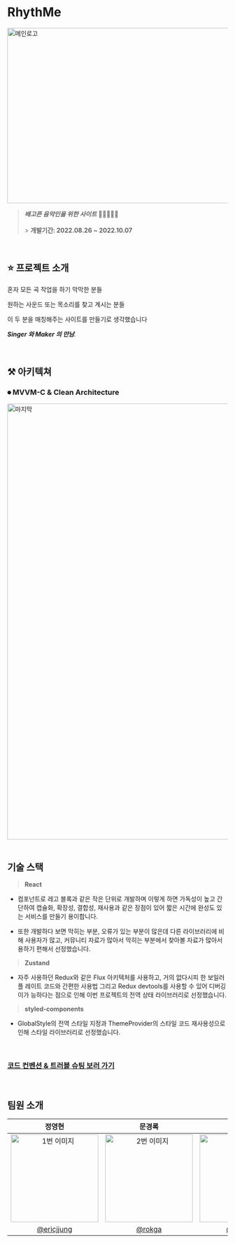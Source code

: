 # RhythMe

<img height="400" src="https://user-images.githubusercontent.com/108949232/190432270-6ae11497-694c-4648-9ece-4eaa8fa7aa05.jpeg" alt="메인로고" width=1200 height=1000 ></img>

> **_배고픈 음악인을 위한 사이트_** 🧑🏿‍🎤🧑‍🎤<br/><br/> > **개발기간: 2022.08.26 ~
> 2022.10.07**

<br/>

## ⭐️ 프로젝트 소개

혼자 모든 곡 작업을 하기 막막한 분들

원하는 사운드 또는 목소리를 찾고 계시는 분들

이 두 분을 매칭해주는 사이트를 만들기로 생각했습니다

_**Singer 와 Maker 의 만남**._

<br/>

## ⚒ 아키텍쳐

### ⏺ MVVM-C & Clean Architecture

<img width="994" alt="마지막" src="https://user-images.githubusercontent.com/108949232/190438450-599a5044-c9a5-4f73-8782-baa5c5210446.png">
<br/>
<br/>

## 기술 스택

> **React**

- 컴포넌트로 레고 블록과 같은 작은 단위로 개발하며 이렇게 하면 가독성이 높고 간
 단하여 캡슐화, 확장성, 결합성, 재사용과 같은 장점이 있어 짧은 시간에 완성도 있
 는 서비스를 만들기 용이합니다.

- 또한 개발하다 보면 막히는 부분, 오류가 있는 부분이 많은데 다른 라이브러리에 비
 해 사용자가 많고, 커뮤니티 자료가 많아서 막히는 부분에서 찾아볼 자료가 많아서
 용하기 편해서 선정했습니다.

> **Zustand**

- 자주 사용하던 Redux와 같은 Flux 아키텍처를 사용하고, 거의 없다시피 한 보일러플
  레이트 코드와 간편한 사용법 그리고 Redux devtools를 사용할 수 있어 디버깅이가
  능하다는 점으로 인해 이번 프로젝트의 전역 상태 라이브러리로 선정했습니다.

> **styled-components**

- GlobalStyle의 전역 스타일 지정과 ThemeProvider의 스타일 코드 재사용성으로 인해
  스타일 라이브러리로 선정했습니다.

<br/>

### [ 코드 컨벤션 & 트러블 슈팅 보러 가기](https://github.com/LegendOfTeam2/Front-end/wiki)

<br/>

## 팀원 소개

|                                                                          정영현                                                                           |                                                                     문경록                                                                      |                                                                           이장원                                                                           |                                                                          성필상                                                                           |                                                                          서동욱                                                                           |                                                                     김재열                                                                      |
| :-------------------------------------------------------------------------------------------------------------------------------------------------------: | :---------------------------------------------------------------------------------------------------------------------------------------------: | :--------------------------------------------------------------------------------------------------------------------------------------------------------: | :-------------------------------------------------------------------------------------------------------------------------------------------------------: | :-------------------------------------------------------------------------------------------------------------------------------------------------------: | :---------------------------------------------------------------------------------------------------------------------------------------------: |
| <img src="https://user-images.githubusercontent.com/108949232/190429470-fd9d76e6-7052-4c60-8665-bedf714a1b06.jpeg" alt="1번 이미지" width=200 height=200> | <img src="https://user-images.githubusercontent.com/108949232/190429960-de0488b0-162c-4aab-a715-45700305bde0.jpeg" alt="2번 이미지" width=200 > | <img src="https://user-images.githubusercontent.com/108949232/190430087-1c67a494-bc12-431d-b589-1bf33ef9e769.jpeg" alt="3번 이미지" width=200 height=200 > | <img src="https://user-images.githubusercontent.com/108949232/190430209-bc6589da-357b-47a5-ad3b-cee22eb07dea.jpeg" alt="4번 이미지" width=200 height=200> | <img src="https://user-images.githubusercontent.com/108949232/190430378-3416ce97-d17d-4727-8d71-96d3b0b96e5a.jpeg" alt="5번 이미지" width=200 height=200> | <img src="https://user-images.githubusercontent.com/108949232/190430522-3c49710e-6bfc-4615-a0a2-e4b3de654b06.jpeg" alt="6번 이미지" width=200 > |
|                                                        [@ericjjung](https://github.com/ericjjung)                                                         |                                                       [@rokga](https://github.com/rokga)                                                        |                                                           [@wkddnjs](https://github.com/wkddnjs)                                                           |                                                        [@lucy-pill](https://github.com/lucy-pill)                                                         |                                                          [@SeoNaRu](https://github.com/SeoNaRu)                                                           |                                                      [@charlie7590](charlie7590@gmail.com)                                                      |

<br/>

